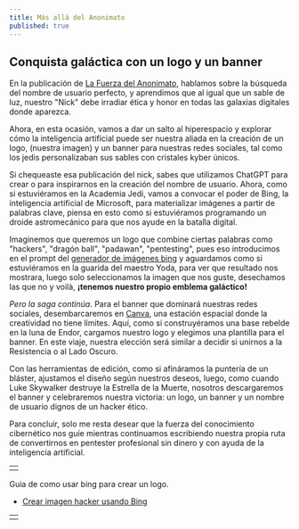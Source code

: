 ```yaml
---
title: Más allá del Anonimato
published: true
---
```


## Conquista galáctica con un logo y un banner

En la publicación de [La Fuerza del Anonimato](Identidad-Secreta), hablamos sobre la búsqueda del nombre de usuario perfecto, y aprendimos que al igual que un sable de luz, nuestro "Nick" debe irradiar ética y honor en todas las galaxias digitales donde aparezca.

Ahora, en esta ocasión, vamos a dar un salto al hiperespacio y explorar cómo la inteligencia artificial puede ser nuestra aliada en la creación de un logo, (nuestra imagen) y un banner para nuestras redes sociales, tal como los jedis personalizaban sus sables con cristales kyber únicos.

Si chequeaste esa publicación del nick, sabes que utilizamos ChatGPT para crear o para inspirarnos en la creación del nombre de usuario. Ahora, como si estuviéramos en la Academia Jedi, vamos a convocar el poder de Bing, la inteligencia artificial de Microsoft, para materializar imágenes a partir de palabras clave, piensa en esto como si estuviéramos programando un droide astromecánico para que nos ayude en la batalla digital.

Imaginemos que queremos un logo que combine ciertas palabras como "hackers", "dragón ball", "padawan", "pentesting", pues eso introducimos en el prompt del [generador de imágenes bing](https://www.bing.com/images/create/) y aguardamos como si estuviéramos en la guarida del maestro Yoda, para ver que resultado nos mostrara, luego solo seleccionamos la imagen que nos guste, desechamos las que no y voilà, **¡tenemos nuestro propio emblema galáctico!**

_Pero la saga continúa._ Para el banner que dominará nuestras redes sociales, desembarcaremos en [Canva](https://www.canva.com/), una estación espacial donde la creatividad no tiene límites. Aquí, como si construyéramos una base rebelde en la luna de Endor, cargamos nuestro logo y elegimos una plantilla para el banner. En este viaje, nuestra elección será similar a decidir si unirnos a la Resistencia o al Lado Oscuro.

Con las herramientas de edición, como si afináramos la puntería de un bláster, ajustamos el diseño según nuestros deseos, luego, como cuando Luke Skywalker destruye la Estrella de la Muerte, nosotros descargaremos el banner y celebraremos nuestra victoria: un logo, un banner y un nombre de usuario dignos de un hacker ético.

Para concluir, solo me resta desear que la fuerza del conocimiento cibernético nos guíe mientras continuamos escribiendo nuestra propia ruta de convertirnos en pentester profesional sin dinero y con ayuda de la inteligencia artificial.

|   |
|:--|
|   |

Guia de como usar bing para crear un logo.
- [Crear imagen hacker usando Bing](#)

|   |
|:--|
|   |